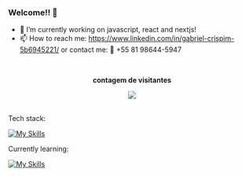 ### Welcome!! 👋

- 🔭 I’m currently working on javascript, react and nextjs!
- 📫 How to reach me: https://www.linkedin.com/in/gabriel-crispim-5b6945221/ 
      or contact me: 📲 +55 81 98644-5947

<div align="center">
      <br><p align="centre"><b>contagem de visitantes</b></p>  
      <p align="center"><img align="center" src="https://profile-counter.glitch.me/{sirbiel100}/count.svg" /></p> 
      <br>
</div>
Tech stack: <br>

[![My Skills](https://skillicons.dev/icons?i=js,react,nextjs,html,css,sass,ps,figma,git)](https://skillicons.dev)

Currently learning: <br>

[![My Skills](https://skillicons.dev/icons?i=typescript)](https://skillicons.dev)

